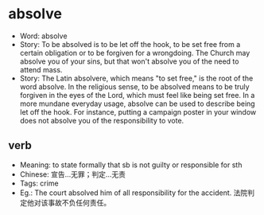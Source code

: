 # absolve

- Word: absolve
- Story: To be absolved is to be let off the hook, to be set free from a certain obligation or to be forgiven for a wrongdoing. The Church may absolve you of your sins, but that won't absolve you of the need to attend mass.
- Story: The Latin absolvere, which means "to set free," is the root of the word absolve. In the religious sense, to be absolved means to be truly forgiven in the eyes of the Lord, which must feel like being set free. In a more mundane everyday usage, absolve can be used to describe being let off the hook. For instance, putting a campaign poster in your window does not absolve you of the responsibility to vote.

## verb

- Meaning: to state formally that sb is not guilty or responsible for sth
- Chinese: 宣告…无罪；判定…无责
- Tags: crime
- Eg.: The court absolved him of all responsibility for the accident. 法院判定他对该事故不负任何责任。

